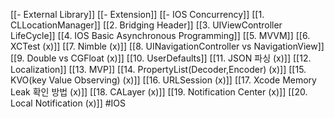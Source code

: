 [[- External Library]]
[[- Extension]]
[[- IOS Concurrency]]
[[1. CLLocationManager]]
[[2. Bridging Header]]
[[3. UIViewController LifeCycle]]
[[4. IOS Basic Asynchronous Programming]]
[[5. MVVM]]
[[6. XCTest (x)]]
[[7. Nimble (x)]]
[[8. UINavigationController vs NavigationView]]
[[9. Double vs CGFloat (x)]]
[[10. UserDefaults]]
[[11. JSON 파싱 (x)]]
[[12. Localization]]
[[13. MVP]]
[[14. PropertyList(Decoder,Encoder) (x)]]
[[15. KVO(key Value Observing) (x)]]
[[16. URLSession (x)]]
[[17. Xcode Memory Leak 확인 방법 (x)]]
[[18. CALayer (x)]]
[[19. Notification Center (x)]]
[[20. Local Notification (x)]]
#IOS 